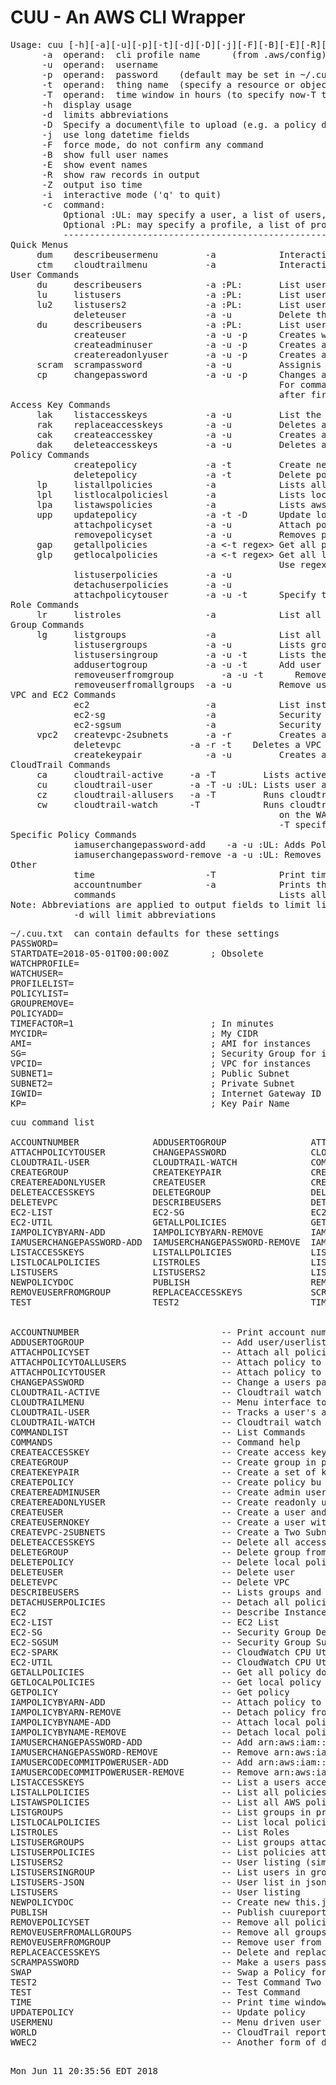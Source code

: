 # CUU - An AWS CLI Wrapper
<pre>
Usage: cuu [-h][-a][-u][-p][-t][-d][-D][-j][-F][-B][-E][-R][-Z][-i][-c]
      -a  operand:  cli profile name      (from .aws/config)
      -u  operand:  username
      -p  operand:  password    (default may be set in ~/.cuu.txt)
      -t  operand:  thing name  (specify a resource or object name)
      -T  operand:  time window in hours (to specify now-T to now)
      -h  display usage
      -d  limits abbreviations
      -D  Specify a document\file to upload (e.g. a policy document)
      -j  use long datetime fields
      -F  force mode, do not confirm any command
      -B  show full user names
      -E  show event names
      -R  show raw records in output
      -Z  output iso time
      -i  interactive mode ('q' to quit)
      -c  command:
          Optional :UL: may specify a user, a list of users, a file, or the keyword ALLUSERS
          Optional :PL: may specify a profile, a list of profiles, or the special keyword ALLPROFILES
          ----------------------------------------------------------------------------------------------
Quick Menus
     dum    describeusermenu         -a            Interactive user menu, Describes users
     ctm    cloudtrailmenu           -a            Interactive user menu, CloudTrail 48Hr Audit Report
User Commands
     du     describeusers            -a :PL:       List users and their attached groups and policies" 
     lu     listusers                -a :PL:       List users" 
     lu2    listusers2               -a :PL:       List users simple form" 
            deleteuser               -a -u         Delete the user
     du     describeusers            -a :PL:       List users and their attached groups and policies" 
            createuser               -a -u -p      Creates with no privledges
            createadminuser          -a -u -p      Creates a user with Administor Access
            createreadonlyuser       -a -u -p      Creates a user with Read Only
     scram  scrampassword            -a -u         Assignis the user an unknown (scrammed) password
     cp     changepassword           -a -u -p      Changes a user password
                                                   For commands above, User will change password
                                                   after first login.  Password may be set in ~/.cuu.txt
Access Key Commands
     lak    listaccesskeys           -a -u         List the users access keys
     rak    replaceaccesskeys        -a -u         Deletes all keys for user, Creates a single new key
     cak    createaccesskey          -a -u         Creates an access key for the user
     dak    deleteaccesskeys         -a -u         Deletes all the users access keys
Policy Commands
            createpolicy             -a -t         Create new policy (-t) with policydoc.json template
            deletepolicy             -a -t         Delete policy by name (-t)
     lp     listallpolicies          -a            Lists all defined policies
     lpl    listlocalpoliciesl       -a            Lists local (user managed) policies
     lpa    listawspolicies          -a            Lists aws policies
     upp    updatepolicy             -a -t -D      Update local policy name (-t) with policy doc (-D, use file://)
            attachpolicyset          -a -u         Attach policy ARNs listed in file policyset.txt to user (-u)
            removepolicyset          -a -u         Removes policy ARNs listed in policyset.txt to user (-u)
     gap    getallpolicies           -a <-t regex> Get all policy docs defined for this profile
     glp    getlocalpolicies         -a <-t regex> Get all local policy docs defined for this profile
                                                   Use regex for a specific policy
            listuserpolicies         -a -u
            detachuserpolicies       -a -u
            attachpolicytouser       -a -u -t      Specify the policy arn (-t)
Role Commands
     lr     listroles                -a            List all roles defined" 
Group Commands
     lg     listgroups               -a            List all groups defined" 
            listusergroups           -a -u         Lists groups associated with user
            listusersingroup         -a -u -t      Lists the users in  group (-t)
            addusertogroup           -a -u -t      Add user to a group (-t)
            removeuserfromgroup         -a -u -t      Remove user group (-t)
            removeuserfromallgroups  -a -u         Remove user from all groups
VPC and EC2 Commands
            ec2                      -a            List instances and securitygroups
            ec2-sg                   -a            Security groups detail listing
            ec2-sgsum                -a            Security groups summary listing (incl. empty SGs)
     vpc2   createvpc-2subnets       -a -r         Creates an internet accessible VPC with Pub\Priv Subnets
            deletevpc             -a -r -t <vpc>   Deletes a VPC (-t vpcid)
            createkeypair            -a -u         Creates a Key Pair
CloudTrail Commands
     ca     cloudtrail-active     -a -T         Lists active users in time window
     cu     cloudtrail-user       -a -T -u :UL: Lists user activity in time window
     cz     cloudtrail-allusers   -a -T         Runs cloudtrail-users for all users
     cw     cloudtrail-watch      -T            Runs cloudtrail-users for each profile in PROFILELIST
                                                   on the WATCHUSER in ~/.cuu.txt
                                                   -T specifies time window in hour
Specific Policy Commands
            iamuserchangepassword-add    -a -u :UL: Adds Policy
            iamuserchangepassword-remove -a -u :UL: Removes Policy
Other
            time                     -T            Print time window
            accountnumber            -a            Prints the account number for profile (-a)
            commands                               Lists all the cuu commands
Note: Abbreviations are applied to output fields to limit line length
            -d will limit abbreviations
</pre>
<pre>
~/.cuu.txt  can contain defaults for these settings
PASSWORD=
STARTDATE=2018-05-01T00:00:00Z        ; Obsolete
WATCHPROFILE=
WATCHUSER=
PROFILELIST=
POLICYLIST=
GROUPREMOVE=
POLICYADD=
TIMEFACTOR=1                          ; In minutes
MYCIDR=                               ; My CIDR
AMI=                                  ; AMI for instances
SG=                                   ; Security Group for instances
VPCID=                                ; VPC for instances
SUBNET1=                              ; Public Subnet
SUBNET2=                              ; Private Subnet
IGWID=                                ; Internet Gateway ID
KP=                                   ; Key Pair Name
</pre>
<pre>
cuu command list
  
ACCOUNTNUMBER              ADDUSERTOGROUP                ATTACHPOLICYSET                 ATTACHPOLICYTOALLUSERS
ATTACHPOLICYTOUSER         CHANGEPASSWORD                CLOUDTRAIL-ACTIVE               CLOUDTRAILMENU
CLOUDTRAIL-USER            CLOUDTRAIL-WATCH              COMMANDLIST                     CREATEACCESSKEY
CREATEGROUP                CREATEKEYPAIR                 CREATEPOLICY                    CREATEREADMINUSER
CREATEREADONLYUSER         CREATEUSER                    CREATEUSERNOKEY                 CREATEVPC-2SUBNETS
DELETEACCESSKEYS           DELETEGROUP                   DELETEPOLICY                    DELETEUSER
DELETEVPC                  DESCRIBEUSERS                 DETACHUSERPOLICIES              EC2
EC2-LIST                   EC2-SG                        EC2-SGSUM                       EC2-SPARK
EC2-UTIL                   GETALLPOLICIES                GETLOCALPOLICIES                GETPOLICY
IAMPOLICYBYARN-ADD         IAMPOLICYBYARN-REMOVE         IAMPOLICYBYNAME-ADD             IAMPOLICYBYNAME-REMOVE
IAMUSERCHANGEPASSWORD-ADD  IAMUSERCHANGEPASSWORD-REMOVE  IAMUSERCODECOMMITPOWERUSER-ADD  IAMUSERCODECOMMITPOWERUSER-REMOVE
LISTACCESSKEYS             LISTALLPOLICIES               LISTAWSPOLICIES                 LISTGROUPS
LISTLOCALPOLICIES          LISTROLES                     LISTUSERGROUPS                  LISTUSERPOLICIES
LISTUSERS                  LISTUSERS2                    LISTUSERSINGROUP                LISTUSERS-JSON
NEWPOLICYDOC               PUBLISH                       REMOVEPOLICYSET                 REMOVEUSERFROMALLGROUPS
REMOVEUSERFROMGROUP        REPLACEACCESSKEYS             SCRAMPASSWORD                   SWAP
TEST                       TEST2                         TIME                            UPDATEPOLICY
  
  
ACCOUNTNUMBER                           -- Print account number
ADDUSERTOGROUP                          -- Add user/userlist to group
ATTACHPOLICYSET                         -- Attach all policies specified in policyset.txt to user
ATTACHPOLICYTOALLUSERS                  -- Attach policy to all users
ATTACHPOLICYTOUSER                      -- Attach policy to user
CHANGEPASSWORD                          -- Change a users password
CLOUDTRAIL-ACTIVE                       -- Cloudtrail watch all activity in the time window
CLOUDTRAILMENU                          -- Menu interface to pick and watch users via cloudtrail
CLOUDTRAIL-USER                         -- Tracks a user's activity via cloud trail
CLOUDTRAIL-WATCH                        -- Cloudtrail watch a user across multiple profiles
COMMANDLIST                             -- List Commands
COMMANDS                                -- Command help
CREATEACCESSKEY                         -- Create access keys for user
CREATEGROUP                             -- Create group in profile
CREATEKEYPAIR                           -- Create a set of keypairs
CREATEPOLICY                            -- Create policy bu name and upload policy document this.json
CREATEREADMINUSER                       -- Create admin user
CREATEREADONLYUSER                      -- Create readonly user
CREATEUSER                              -- Create a user and assign access keys
CREATEUSERNOKEY                         -- Create a user with no access keys
CREATEVPC-2SUBNETS                      -- Create a Two Subnet VPC
DELETEACCESSKEYS                        -- Delete all access keys attached to user
DELETEGROUP                             -- Delete group from profile by group name
DELETEPOLICY                            -- Delete local policy ARN
DELETEUSER                              -- Delete user
DELETEVPC                               -- Delete VPC
DESCRIBEUSERS                           -- Lists groups and policies associated with user/userlist
DETACHUSERPOLICIES                      -- Detach all policies from user
EC2                                     -- Describe Instances
EC2-LIST                                -- EC2 List
EC2-SG                                  -- Security Group Detail Report
EC2-SGSUM                               -- Security Group Summary Report
EC2-SPARK                               -- CloudWatch CPU Utilization with Spark Graphing
EC2-UTIL                                -- CloudWatch CPU Utilization
GETALLPOLICIES                          -- Get all policy documents
GETLOCALPOLICIES                        -- Get local policy documents
GETPOLICY                               -- Get policy
IAMPOLICYBYARN-ADD                      -- Attach policy to user by ARN
IAMPOLICYBYARN-REMOVE                   -- Detach policy from user by ARN
IAMPOLICYBYNAME-ADD                     -- Attach local policy to user by policy name
IAMPOLICYBYNAME-REMOVE                  -- Detach local policy from user by policy name
IAMUSERCHANGEPASSWORD-ADD               -- Add arn:aws:iam::aws:policy/IAMUserChangePassword to user
IAMUSERCHANGEPASSWORD-REMOVE            -- Remove arn:aws:iam::aws:policy/IAMUserChangePassword from user
IAMUSERCODECOMMITPOWERUSER-ADD          -- Add arn:aws:iam::aws:policy/AWSCodeCommitPowerUser to user
IAMUSERCODECOMMITPOWERUSER-REMOVE       -- Remove arn:aws:iam::aws:policy/AWSCodeCommitPowerUser from user
LISTACCESSKEYS                          -- List a users access keys
LISTALLPOLICIES                         -- List all policies
LISTAWSPOLICIES                         -- List all AWS policies
LISTGROUPS                              -- List groups in profile
LISTLOCALPOLICIES                       -- List local policies
LISTROLES                               -- List Roles
LISTUSERGROUPS                          -- List groups attached to user
LISTUSERPOLICIES                        -- List policies atttached to user
LISTUSERS2                              -- User listing (simple format)
LISTUSERSINGROUP                        -- List users in group
LISTUSERS-JSON                          -- User list in json format
LISTUSERS                               -- User listing
NEWPOLICYDOC                            -- Create new this.json from policydoc.json template
PUBLISH                                 -- Publish cuureport.txt
REMOVEPOLICYSET                         -- Remove all policies specified in policyset.txt from user
REMOVEUSERFROMALLGROUPS                 -- Remove all groups atttach to user
REMOVEUSERFROMGROUP                     -- Remove user from group by group name
REPLACEACCESSKEYS                       -- Delete and replace access keys
SCRAMPASSWORD                           -- Make a users password unkown (scram)
SWAP                                    -- Swap a Policy for a Group
TEST2                                   -- Test Command Two
TEST                                    -- Test Command
TIME                                    -- Print time window
UPDATEPOLICY                            -- Update policy
USERMENU                                -- Menu driven user information
WORLD                                   -- CloudTrail report for 100 hour window for user across all regions
WWEC2                                   -- Another form of describe instances
</pre>
<pre>
  
Mon Jun 11 20:35:56 EDT 2018
</pre>
